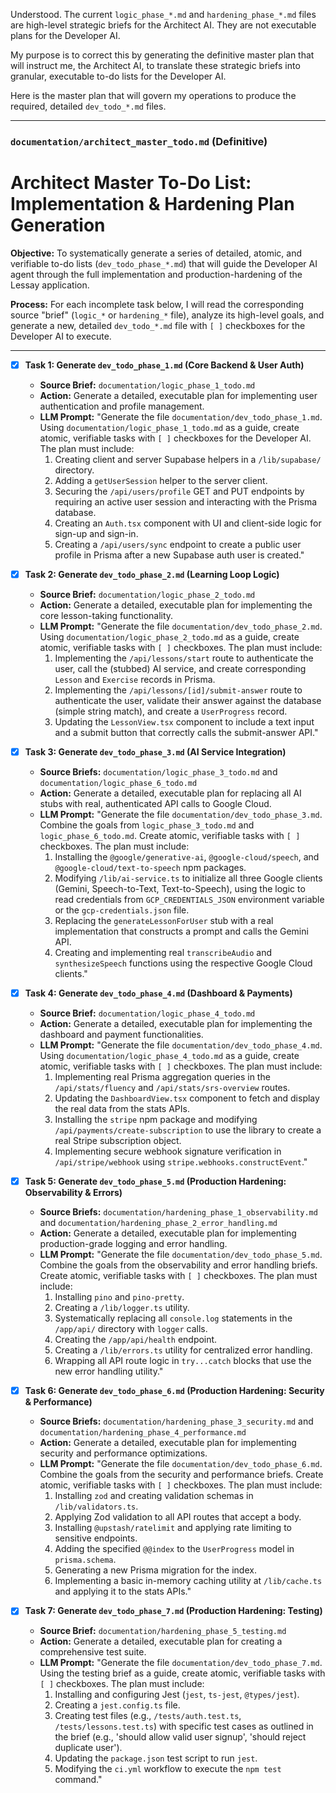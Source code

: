 Understood. The current `logic_phase_*.md` and `hardening_phase_*.md` files are high-level strategic briefs for the Architect AI. They are not executable plans for the Developer AI.

My purpose is to correct this by generating the definitive master plan that will instruct me, the Architect AI, to translate these strategic briefs into granular, executable to-do lists for the Developer AI.

Here is the master plan that will govern my operations to produce the required, detailed `dev_todo_*.md` files.

---

### **`documentation/architect_master_todo.md` (Definitive)**

# Architect Master To-Do List: Implementation & Hardening Plan Generation

**Objective:** To systematically generate a series of detailed, atomic, and verifiable to-do lists (`dev_todo_phase_*.md`) that will guide the Developer AI agent through the full implementation and production-hardening of the Lessay application.

**Process:** For each incomplete task below, I will read the corresponding source "brief" (`logic_*` or `hardening_*` file), analyze its high-level goals, and generate a new, detailed `dev_todo_*.md` file with `[ ]` checkboxes for the Developer AI to execute.

---

- [x] **Task 1: Generate `dev_todo_phase_1.md` (Core Backend & User Auth)**
    - **Source Brief:** `documentation/logic_phase_1_todo.md`
    - **Action:** Generate a detailed, executable plan for implementing user authentication and profile management.
    - **LLM Prompt:** "Generate the file `documentation/dev_todo_phase_1.md`. Using `documentation/logic_phase_1_todo.md` as a guide, create atomic, verifiable tasks with `[ ]` checkboxes for the Developer AI. The plan must include:
        1. Creating client and server Supabase helpers in a `/lib/supabase/` directory.
        2. Adding a `getUserSession` helper to the server client.
        3. Securing the `/api/users/profile` GET and PUT endpoints by requiring an active user session and interacting with the Prisma database.
        4. Creating an `Auth.tsx` component with UI and client-side logic for sign-up and sign-in.
        5. Creating a `/api/users/sync` endpoint to create a public user profile in Prisma after a new Supabase auth user is created."

- [x] **Task 2: Generate `dev_todo_phase_2.md` (Learning Loop Logic)**
    - **Source Brief:** `documentation/logic_phase_2_todo.md`
    - **Action:** Generate a detailed, executable plan for implementing the core lesson-taking functionality.
    - **LLM Prompt:** "Generate the file `documentation/dev_todo_phase_2.md`. Using `documentation/logic_phase_2_todo.md` as a guide, create atomic, verifiable tasks with `[ ]` checkboxes. The plan must include:
        1. Implementing the `/api/lessons/start` route to authenticate the user, call the (stubbed) AI service, and create corresponding `Lesson` and `Exercise` records in Prisma.
        2. Implementing the `/api/lessons/[id]/submit-answer` route to authenticate the user, validate their answer against the database (simple string match), and create a `UserProgress` record.
        3. Updating the `LessonView.tsx` component to include a text input and a submit button that correctly calls the submit-answer API."

- [x] **Task 3: Generate `dev_todo_phase_3.md` (AI Service Integration)**
    - **Source Briefs:** `documentation/logic_phase_3_todo.md` and `documentation/logic_phase_6_todo.md`
    - **Action:** Generate a detailed, executable plan for replacing all AI stubs with real, authenticated API calls to Google Cloud.
    - **LLM Prompt:** "Generate the file `documentation/dev_todo_phase_3.md`. Combine the goals from `logic_phase_3_todo.md` and `logic_phase_6_todo.md`. Create atomic, verifiable tasks with `[ ]` checkboxes. The plan must include:
        1. Installing the `@google/generative-ai`, `@google-cloud/speech`, and `@google-cloud/text-to-speech` npm packages.
        2. Modifying `/lib/ai-service.ts` to initialize all three Google clients (Gemini, Speech-to-Text, Text-to-Speech), using the logic to read credentials from `GCP_CREDENTIALS_JSON` environment variable or the `gcp-credentials.json` file.
        3. Replacing the `generateLessonForUser` stub with a real implementation that constructs a prompt and calls the Gemini API.
        4. Creating and implementing real `transcribeAudio` and `synthesizeSpeech` functions using the respective Google Cloud clients."

- [x] **Task 4: Generate `dev_todo_phase_4.md` (Dashboard & Payments)**
    - **Source Brief:** `documentation/logic_phase_4_todo.md`
    - **Action:** Generate a detailed, executable plan for implementing the dashboard and payment functionalities.
    - **LLM Prompt:** "Generate the file `documentation/dev_todo_phase_4.md`. Using `documentation/logic_phase_4_todo.md` as a guide, create atomic, verifiable tasks with `[ ]` checkboxes. The plan must include:
        1. Implementing real Prisma aggregation queries in the `/api/stats/fluency` and `/api/stats/srs-overview` routes.
        2. Updating the `DashboardView.tsx` component to fetch and display the real data from the stats APIs.
        3. Installing the `stripe` npm package and modifying `/api/payments/create-subscription` to use the library to create a real Stripe subscription object.
        4. Implementing secure webhook signature verification in `/api/stripe/webhook` using `stripe.webhooks.constructEvent`."

- [x] **Task 5: Generate `dev_todo_phase_5.md` (Production Hardening: Observability & Errors)**
    - **Source Briefs:** `documentation/hardening_phase_1_observability.md` and `documentation/hardening_phase_2_error_handling.md`
    - **Action:** Generate a detailed, executable plan for implementing production-grade logging and error handling.
    - **LLM Prompt:** "Generate the file `documentation/dev_todo_phase_5.md`. Combine the goals from the observability and error handling briefs. Create atomic, verifiable tasks with `[ ]` checkboxes. The plan must include:
        1. Installing `pino` and `pino-pretty`.
        2. Creating a `/lib/logger.ts` utility.
        3. Systematically replacing all `console.log` statements in the `/app/api/` directory with `logger` calls.
        4. Creating the `/app/api/health` endpoint.
        5. Creating a `/lib/errors.ts` utility for centralized error handling.
        6. Wrapping all API route logic in `try...catch` blocks that use the new error handling utility."

- [x] **Task 6: Generate `dev_todo_phase_6.md` (Production Hardening: Security & Performance)**
    - **Source Briefs:** `documentation/hardening_phase_3_security.md` and `documentation/hardening_phase_4_performance.md`
    - **Action:** Generate a detailed, executable plan for implementing security and performance optimizations.
    - **LLM Prompt:** "Generate the file `documentation/dev_todo_phase_6.md`. Combine the goals from the security and performance briefs. Create atomic, verifiable tasks with `[ ]` checkboxes. The plan must include:
        1. Installing `zod` and creating validation schemas in `/lib/validators.ts`.
        2. Applying Zod validation to all API routes that accept a body.
        3. Installing `@upstash/ratelimit` and applying rate limiting to sensitive endpoints.
        4. Adding the specified `@@index` to the `UserProgress` model in `prisma.schema`.
        5. Generating a new Prisma migration for the index.
        6. Implementing a basic in-memory caching utility at `/lib/cache.ts` and applying it to the stats APIs."

- [x] **Task 7: Generate `dev_todo_phase_7.md` (Production Hardening: Testing)**
    - **Source Brief:** `documentation/hardening_phase_5_testing.md`
    - **Action:** Generate a detailed, executable plan for creating a comprehensive test suite.
    - **LLM Prompt:** "Generate the file `documentation/dev_todo_phase_7.md`. Using the testing brief as a guide, create atomic, verifiable tasks with `[ ]` checkboxes. The plan must include:
        1. Installing and configuring Jest (`jest`, `ts-jest`, `@types/jest`).
        2. Creating a `jest.config.ts` file.
        3. Creating test files (e.g., `/tests/auth.test.ts`, `/tests/lessons.test.ts`) with specific test cases as outlined in the brief (e.g., 'should allow valid user signup', 'should reject duplicate user').
        4. Updating the `package.json` test script to run `jest`.
        5. Modifying the `ci.yml` workflow to execute the `npm test` command."